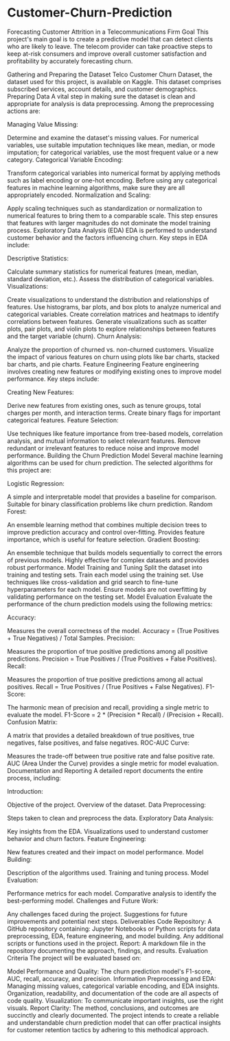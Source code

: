 # Customer-Churn-Prediction
Forecasting Customer Attrition in a Telecommunications Firm Goal
This project's main goal is to create a predictive model that can detect clients who are likely to leave. The telecom provider can take proactive steps to keep at-risk consumers and improve overall customer satisfaction and profitability by accurately forecasting churn.

Gathering and Preparing the Dataset
Telco Customer Churn Dataset, the dataset used for this project, is available on Kaggle. This dataset comprises subscribed services, account details, and customer demographics.
Preparing Data
A vital step in making sure the dataset is clean and appropriate for analysis is data preprocessing. Among the preprocessing actions are:

Managing Value Missing:

Determine and examine the dataset's missing values.
For numerical variables, use suitable imputation techniques like mean, median, or mode imputation; for categorical variables, use the most frequent value or a new category.
Categorical Variable Encoding:

Transform categorical variables into numerical format by applying methods such as label encoding or one-hot encoding.
Before using any categorical features in machine learning algorithms, make sure they are all appropriately encoded.
Normalization and Scaling:

Apply scaling techniques such as standardization or normalization to numerical features to bring them to a comparable scale.
This step ensures that features with larger magnitudes do not dominate the model training process.
Exploratory Data Analysis (EDA)
EDA is performed to understand customer behavior and the factors influencing churn. Key steps in EDA include:

Descriptive Statistics:

Calculate summary statistics for numerical features (mean, median, standard deviation, etc.).
Assess the distribution of categorical variables.
Visualizations:

Create visualizations to understand the distribution and relationships of features.
Use histograms, bar plots, and box plots to analyze numerical and categorical variables.
Create correlation matrices and heatmaps to identify correlations between features.
Generate visualizations such as scatter plots, pair plots, and violin plots to explore relationships between features and the target variable (churn).
Churn Analysis:

Analyze the proportion of churned vs. non-churned customers.
Visualize the impact of various features on churn using plots like bar charts, stacked bar charts, and pie charts.
Feature Engineering
Feature engineering involves creating new features or modifying existing ones to improve model performance. Key steps include:

Creating New Features:

Derive new features from existing ones, such as tenure groups, total charges per month, and interaction terms.
Create binary flags for important categorical features.
Feature Selection:

Use techniques like feature importance from tree-based models, correlation analysis, and mutual information to select relevant features.
Remove redundant or irrelevant features to reduce noise and improve model performance.
Building the Churn Prediction Model
Several machine learning algorithms can be used for churn prediction. The selected algorithms for this project are:

Logistic Regression:

A simple and interpretable model that provides a baseline for comparison.
Suitable for binary classification problems like churn prediction.
Random Forest:

An ensemble learning method that combines multiple decision trees to improve prediction accuracy and control over-fitting.
Provides feature importance, which is useful for feature selection.
Gradient Boosting:

An ensemble technique that builds models sequentially to correct the errors of previous models.
Highly effective for complex datasets and provides robust performance.
Model Training and Tuning
Split the dataset into training and testing sets.
Train each model using the training set.
Use techniques like cross-validation and grid search to fine-tune hyperparameters for each model.
Ensure models are not overfitting by validating performance on the testing set.
Model Evaluation
Evaluate the performance of the churn prediction models using the following metrics:

Accuracy:

Measures the overall correctness of the model.
Accuracy = (True Positives + True Negatives) / Total Samples.
Precision:

Measures the proportion of true positive predictions among all positive predictions.
Precision = True Positives / (True Positives + False Positives).
Recall:

Measures the proportion of true positive predictions among all actual positives.
Recall = True Positives / (True Positives + False Negatives).
F1-Score:

The harmonic mean of precision and recall, providing a single metric to evaluate the model.
F1-Score = 2 * (Precision * Recall) / (Precision + Recall).
Confusion Matrix:

A matrix that provides a detailed breakdown of true positives, true negatives, false positives, and false negatives.
ROC-AUC Curve:

Measures the trade-off between true positive rate and false positive rate.
AUC (Area Under the Curve) provides a single metric for model evaluation.
Documentation and Reporting
A detailed report documents the entire process, including:

Introduction:

Objective of the project.
Overview of the dataset.
Data Preprocessing:

Steps taken to clean and preprocess the data.
Exploratory Data Analysis:

Key insights from the EDA.
Visualizations used to understand customer behavior and churn factors.
Feature Engineering:

New features created and their impact on model performance.
Model Building:

Description of the algorithms used.
Training and tuning process.
Model Evaluation:

Performance metrics for each model.
Comparative analysis to identify the best-performing model.
Challenges and Future Work:

Any challenges faced during the project.
Suggestions for future improvements and potential next steps.
Deliverables
Code Repository: A GitHub repository containing:
Jupyter Notebooks or Python scripts for data preprocessing, EDA, feature engineering, and model building.
Any additional scripts or functions used in the project.
Report: A markdown file in the repository documenting the approach, findings, and results.
Evaluation Criteria
The project will be evaluated based on:

Model Performance and Quality: The churn prediction model's F1-score, AUC, recall, accuracy, and precision.
Information Preprocessing and EDA: Managing missing values, categorical variable encoding, and EDA insights.
Organization, readability, and documentation of the code are all aspects of code quality.
Visualization: To communicate important insights, use the right visuals.
Report Clarity: The method, conclusions, and outcomes are succinctly and clearly documented.
The project intends to create a reliable and understandable churn prediction model that can offer practical insights for customer retention tactics by adhering to this methodical approach.






